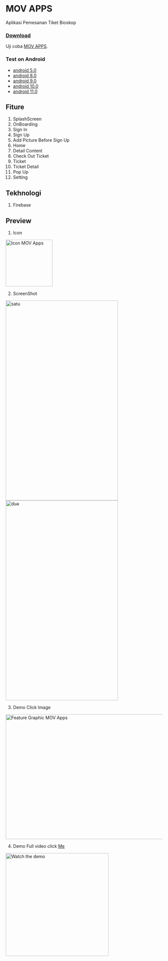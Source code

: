# MOV APPS
Aplikasi Pemesanan Tiket Bioskop

### [Download](https://github.com/RohmanBenyRiyanto/MOV/releases/tag/MOV)
Uji coba [MOV APPS](https://github.com/RohmanBenyRiyanto/MOV/releases/download/MOV/MOV.v2.apk).

### Test on Android
- [android 5.0](https://www.android.com/intl/id_id/versions/lollipop-5-0/)
- [android 8.0](https://www.android.com/versions/oreo-8-0/)
- [android 9.0](https://www.android.com/versions/pie-9-0/)
- [android 10.0](https://www.android.com/intl/id_id/android-10/)
- [android 11.0](https://www.android.com/intl/id_id/android-11/)

## Fiture
1. SplashScreen
2. OnBoarding
3. Sign In
4. Sign Up
5. Add Picture Before Sign Up
6. Home
7. Detail Content
8. Check Out Ticket
9. Ticket
10. Ticket Detail
11. Pop Up
12. Setting

## Tekhnologi
1. Firebase

## Preview

1. Icon
<img alt="Icon MOV Apps" src="https://user-images.githubusercontent.com/72520643/133613573-e6f5a3dc-9be5-4e05-91c5-7cca62be9036.png" width="150" height="150" align="center"/>

2. ScreenShot

<img alt="satu" src="https://user-images.githubusercontent.com/72520643/133615125-720ef6fb-f1a6-499b-9d66-db82dc7585bf.png" width="360" height="641"/> <img alt="dua" src="https://user-images.githubusercontent.com/72520643/133615166-8ada54cc-90d0-42c7-845d-1519fe7da0ad.png" width="360" height="641"/>

3. Demo
Click Image
<img alt="Feature Graphic MOV Apps" src="https://user-images.githubusercontent.com/72520643/133613656-f4522aba-866e-4d5f-8baa-4aea32b53630.png" width="924" height="400" align="center"/>

4. Demo
Full video click [Me](https://youtu.be/Y9KETmK2Kis)
<img alt="Watch the demo" src="https://user-images.githubusercontent.com/72520643/147162993-82963e43-526c-4d67-9824-96cb0f5f6c8a.gif" width="330" align="center"/>
